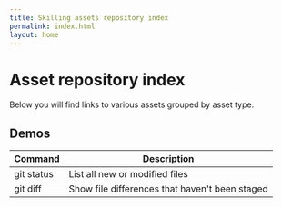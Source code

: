 ```yaml
---
title: Skilling assets repository index
permalink: index.html
layout: home
---
```


# Asset repository index

Below you will find links to various assets grouped by asset type.

## Demos

| Command | Description |
| --- | --- |
| git status | List all new or modified files |
| git diff | Show file differences that haven't been staged |
